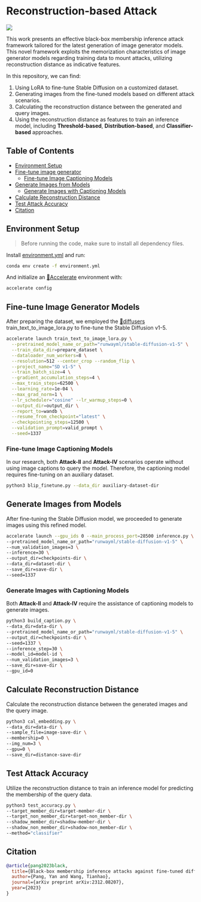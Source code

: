 # Reconstruction-based Attack

<a href='https://arxiv.org/abs/2312.08207'><img src='https://img.shields.io/badge/Paper-Arxiv-red'></a> 

This work presents an effective black-box membership inference attack framework tailored for the latest generation of image generator models. This novel framework exploits the memorization characteristics of image generator models regarding training data to mount attacks, utilizing reconstruction distance as indicative features.

In this repository, we can find:

1. Using LoRA to fine-tune Stable Diffusion on a customized dataset.
2. Generating images from the fine-tuned models based on different attack scenarios.
3. Calculating the reconstruction distance between the generated and query images.
4. Using the reconstruction distance as features to train an inference model, including **Threshold-based**, **Distribution-based**, and **Classifier-based** approaches.

## Table of Contents

- [Environment Setup](#environment-setup)
- [Fine-tune image generator](#fine-tune-image-generator-models)
    - [Fine-tune Image Captioning Models](#fine-tune-image-captioning-models)
- [Generate Images from Models](#generate-images-from-models)
    - [Generate Images with Captioning Models](#generate-images-with-captioning-models)
- [Calculate Reconstruction Distance](#calculate-reconstruction-distance)
- [Test Attack Accuracy](#test-attack-accuracy)
- [Citation](#citation)

## Environment Setup

> Before running the code, make sure to install all dependency files.

Install [environment.yml](./environment.yml) and run:

```bash
conda env create -f environment.yml
```
And initialize an [🤗Accelerate](https://github.com/huggingface/accelerate/) environment with:

```bash
accelerate config
```

## Fine-tune Image Generator Models

After preparing the dataset, we employed the [🤗diffusers](https://github.com/huggingface/diffusers/) train_text_to_image_lora.py to fine-tune the Stable Diffusion v1-5.

```bash
accelerate launch train_text_to_image_lora.py \
  --pretrained_model_name_or_path="runwayml/stable-diffusion-v1-5" \
  --train_data_dir=prepare_dataset \
  --dataloader_num_workers=8 \
  --resolution=512 --center_crop --random_flip \
  --project_name="SD v1-5" \
  --train_batch_size=4 \
  --gradient_accumulation_steps=4 \
  --max_train_steps=62500 \
  --learning_rate=1e-04 \
  --max_grad_norm=1 \
  --lr_scheduler="cosine" --lr_warmup_steps=0 \
  --output_dir=output_dir \
  --report_to=wandb \
  --resume_from_checkpoint="latest" \
  --checkpointing_steps=12500 \
  --validation_prompt=valid_prompt \
  --seed=1337
```

### Fine-tune Image Captioning Models

In our research, both **Attack-II** and **Attack-IV** scenarios operate without using image captions to query the model. Therefore, the captioning model requires fine-tuning on an auxiliary dataset.

```bash
python3 blip_finetune.py --data_dir auxiliary-dataset-dir
```

## Generate Images from Models

After fine-tuning the Stable Diffusion model, we proceeded to generate images using this refined model.

```bash
accelerate launch --gpu_ids 0 --main_process_port=28500 inference.py \
--pretrained_model_name_or_path="runwayml/stable-diffusion-v1-5" \
--num_validation_images=3 \
--inference=30 \
--output_dir=checkpoints-dir \
--data_dir=dataset-dir \
--save_dir=save-dir \
--seed=1337
```

### Generate Images with Captioning Models

Both **Attack-II** and **Attack-IV** require the assistance of captioning models to generate images.

```bash
python3 build_caption.py \
--data_dir=data-dir \
--pretrained_model_name_or_path="runwayml/stable-diffusion-v1-5" \
--output_dir=checkpoints-dir \
--seed=1337 \
--inference_step=30 \
--model_id=model-id \
--num_validation_images=3 \
--save_dir=save-dir \
--gpu_id=0
```

## Calculate Reconstruction Distance

Calculate the reconstruction distance between the generated images and the query image.

```bash
python3 cal_embedding.py \
--data_dir=data-dir \
--sample_file=image-save-dir \
--membership=0 \
--img_num=3 \
--gpu=0 \
--save_dir=distance-save-dir
```

## Test Attack Accuracy

Utilize the reconstruction distance to train an inference model for predicting the membership of the query data.

```bash
python3 test_accuracy.py \
--target_member_dir=target-member-dir \
--target_non_member_dir=target-non_member-dir \
--shadow_member_dir=shadow-member-dir \
--shadow_non_member_dir=shadow-non_member-dir \
--method="classifier"
```

## Citation

```Bibtex
@article{pang2023black,
  title={Black-box membership inference attacks against fine-tuned diffusion models},
  author={Pang, Yan and Wang, Tianhao},
  journal={arXiv preprint arXiv:2312.08207},
  year={2023}
}
```
